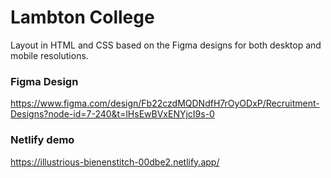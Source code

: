 # Lambton College

Layout in HTML and CSS based on the Figma designs for both desktop and mobile resolutions.

### Figma Design

https://www.figma.com/design/Fb22czdMQDNdfH7rOyODxP/Recruitment-Designs?node-id=7-240&t=lHsEwBVxENYjcI9s-0

### Netlify demo

https://illustrious-bienenstitch-00dbe2.netlify.app/